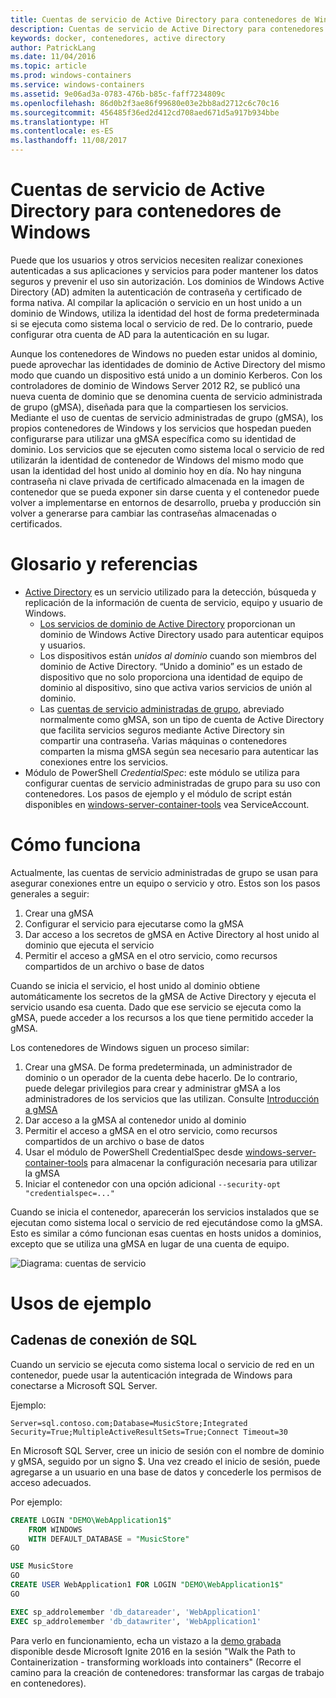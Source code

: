 ```yaml
---
title: Cuentas de servicio de Active Directory para contenedores de Windows
description: Cuentas de servicio de Active Directory para contenedores de Windows
keywords: docker, contenedores, active directory
author: PatrickLang
ms.date: 11/04/2016
ms.topic: article
ms.prod: windows-containers
ms.service: windows-containers
ms.assetid: 9e06ad3a-0783-476b-b85c-faff7234809c
ms.openlocfilehash: 86d0b2f3ae86f99680e03e2bb8ad2712c6c70c16
ms.sourcegitcommit: 456485f36ed2d412cd708aed671d5a917b934bbe
ms.translationtype: HT
ms.contentlocale: es-ES
ms.lasthandoff: 11/08/2017
---
```

# <a name="active-directory-service-accounts-for-windows-containers"></a>Cuentas de servicio de Active Directory para contenedores de Windows

Puede que los usuarios y otros servicios necesiten realizar conexiones autenticadas a sus aplicaciones y servicios para poder mantener los datos seguros y prevenir el uso sin autorización. Los dominios de Windows Active Directory (AD) admiten la autenticación de contraseña y certificado de forma nativa. Al compilar la aplicación o servicio en un host unido a un dominio de Windows, utiliza la identidad del host de forma predeterminada si se ejecuta como sistema local o servicio de red. De lo contrario, puede configurar otra cuenta de AD para la autenticación en su lugar.

Aunque los contenedores de Windows no pueden estar unidos al dominio, puede aprovechar las identidades de dominio de Active Directory del mismo modo que cuando un dispositivo está unido a un dominio Kerberos. Con los controladores de dominio de Windows Server 2012 R2, se publicó una nueva cuenta de dominio que se denomina cuenta de servicio administrada de grupo (gMSA), diseñada para que la compartiesen los servicios. Mediante el uso de cuentas de servicio administradas de grupo (gMSA), los propios contenedores de Windows y los servicios que hospedan pueden configurarse para utilizar una gMSA específica como su identidad de dominio. Los servicios que se ejecuten como sistema local o servicio de red utilizarán la identidad de contenedor de Windows del mismo modo que usan la identidad del host unido al dominio hoy en día. No hay ninguna contraseña ni clave privada de certificado almacenada en la imagen de contenedor que se pueda exponer sin darse cuenta y el contenedor puede volver a implementarse en entornos de desarrollo, prueba y producción sin volver a generarse para cambiar las contraseñas almacenadas o certificados. 


# <a name="glossary--references"></a>Glosario y referencias
- [Active Directory](http://social.technet.microsoft.com/wiki/contents/articles/1026.active-directory-services-overview.aspx) es un servicio utilizado para la detección, búsqueda y replicación de la información de cuenta de servicio, equipo y usuario de Windows. 
  - [Los servicios de dominio de Active Directory](https://technet.microsoft.com/en-us/library/dd448614.aspx) proporcionan un dominio de Windows Active Directory usado para autenticar equipos y usuarios. 
  - Los dispositivos están _unidos al dominio_ cuando son miembros del dominio de Active Directory. “Unido a dominio” es un estado de dispositivo que no solo proporciona una identidad de equipo de dominio al dispositivo, sino que activa varios servicios de unión al dominio.
  - Las [cuentas de servicio administradas de grupo](https://technet.microsoft.com/en-us/library/jj128431(v=ws.11).aspx), abreviado normalmente como gMSA, son un tipo de cuenta de Active Directory que facilita servicios seguros mediante Active Directory sin compartir una contraseña. Varias máquinas o contenedores comparten la misma gMSA según sea necesario para autenticar las conexiones entre los servicios.
- Módulo de PowerShell _CredentialSpec_: este módulo se utiliza para configurar cuentas de servicio administradas de grupo para su uso con contenedores. Los pasos de ejemplo y el módulo de script están disponibles en [windows-server-container-tools](https://github.com/Microsoft/Virtualization-Documentation/tree/live/windows-server-container-tools) vea ServiceAccount.

# <a name="how-it-works"></a>Cómo funciona

Actualmente, las cuentas de servicio administradas de grupo se usan para asegurar conexiones entre un equipo o servicio y otro. Estos son los pasos generales a seguir:

1. Crear una gMSA
2. Configurar el servicio para ejecutarse como la gMSA
3. Dar acceso a los secretos de gMSA en Active Directory al host unido al dominio que ejecuta el servicio
4. Permitir el acceso a gMSA en el otro servicio, como recursos compartidos de un archivo o base de datos

Cuando se inicia el servicio, el host unido al dominio obtiene automáticamente los secretos de la gMSA de Active Directory y ejecuta el servicio usando esa cuenta. Dado que ese servicio se ejecuta como la gMSA, puede acceder a los recursos a los que tiene permitido acceder la gMSA.

Los contenedores de Windows siguen un proceso similar:

1. Crear una gMSA. De forma predeterminada, un administrador de dominio o un operador de la cuenta debe hacerlo. De lo contrario, puede delegar privilegios para crear y administrar gMSA a los administradores de los servicios que las utilizan. Consulte [Introducción a gMSA](https://technet.microsoft.com/en-us/library/jj128431(v=ws.11).aspx)
2. Dar acceso a la gMSA al contenedor unido al dominio
3. Permitir el acceso a gMSA en el otro servicio, como recursos compartidos de un archivo o base de datos
4. Usar el módulo de PowerShell CredentialSpec desde [windows-server-container-tools](https://github.com/Microsoft/Virtualization-Documentation/tree/live/windows-server-container-tools) para almacenar la configuración necesaria para utilizar la gMSA
5. Iniciar el contenedor con una opción adicional `--security-opt "credentialspec=..."`

Cuando se inicia el contenedor, aparecerán los servicios instalados que se ejecutan como sistema local o servicio de red ejecutándose como la gMSA. Esto es similar a cómo funcionan esas cuentas en hosts unidos a dominios, excepto que se utiliza una gMSA en lugar de una cuenta de equipo. 

![Diagrama: cuentas de servicio](media/serviceaccount_diagram.png)


# <a name="example-uses"></a>Usos de ejemplo


## <a name="sql-connection-strings"></a>Cadenas de conexión de SQL
Cuando un servicio se ejecuta como sistema local o servicio de red en un contenedor, puede usar la autenticación integrada de Windows para conectarse a Microsoft SQL Server.

Ejemplo:

```
Server=sql.contoso.com;Database=MusicStore;Integrated Security=True;MultipleActiveResultSets=True;Connect Timeout=30
```

En Microsoft SQL Server, cree un inicio de sesión con el nombre de dominio y gMSA, seguido por un signo $. Una vez creado el inicio de sesión, puede agregarse a un usuario en una base de datos y concederle los permisos de acceso adecuados.

Por ejemplo: 

```sql
CREATE LOGIN "DEMO\WebApplication1$"
    FROM WINDOWS
    WITH DEFAULT_DATABASE = "MusicStore"
GO

USE MusicStore
GO
CREATE USER WebApplication1 FOR LOGIN "DEMO\WebApplication1$"
GO

EXEC sp_addrolemember 'db_datareader', 'WebApplication1'
EXEC sp_addrolemember 'db_datawriter', 'WebApplication1'
```

Para verlo en funcionamiento, echa un vistazo a la [demo grabada](https://youtu.be/cZHPz80I-3s?t=2672) disponible desde Microsoft Ignite 2016 en la sesión "Walk the Path to Containerization - transforming workloads into containers" (Recorre el camino para la creación de contenedores: transformar las cargas de trabajo en contenedores).
